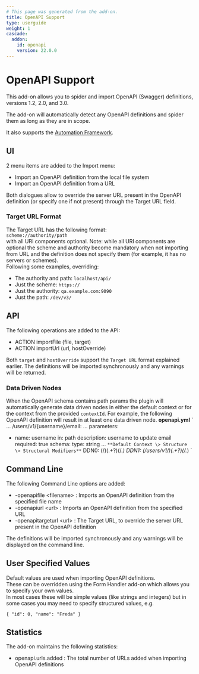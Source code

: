 ```yaml
---
# This page was generated from the add-on.
title: OpenAPI Support
type: userguide
weight: 1
cascade:
  addon:
    id: openapi
    version: 22.0.0
---
```


# OpenAPI Support

This add-on allows you to spider and import OpenAPI (Swagger) definitions, versions 1.2, 2.0, and 3.0.   

The add-on will automatically detect any OpenAPI definitions and spider them as long as they are in scope.   

It also supports the [Automation Framework](/docs/desktop/addons/openapi-support/automation/).

## UI

2 menu items are added to the Import menu:

* Import an OpenAPI definition from the local file system
* Import an OpenAPI definition from a URL

Both dialogues allow to override the server URL present in the OpenAPI definition (or specify one if not present) through the Target URL field.

### Target URL Format

The Target URL has the following format:  
`scheme://authority/path`  
with all URI components optional. Note: while all URI components are optional the scheme and authority become mandatory when not importing from URL and the definition does not specify them (for example, it has no servers or schemes).  
Following some examples, overriding:

* The authority and path: `localhost/api/`
* Just the scheme: `https://`
* Just the authority: `qa.example.com:9090`
* Just the path: `/dev/v3/`

## API

The following operations are added to the API:

* ACTION importFile (file, target)
* ACTION importUrl (url, hostOverride)

Both `target` and `hostOverride` support the `Target URL` format explained earlier. The definitions will be imported synchronously and any warnings will be returned.

### Data Driven Nodes

When the OpenAPI schema contains path params the plugin will automatically generate data driven nodes in either the default context or for the context from the provided `contextId`. For example, the following OpenAPI definition will result in at least one data driven node. **openapi.yml** `
...
/users/v1/{username}/email:
...
parameters:
- name: username
in: path
description: username to update email
required: true
schema:
type: string
...
` **Default Context \> Structure \> Structural Modifiers** `
DDN0: (/)(.+?)(/.*)
DDN1: (/users/v1/)(.+?)(/.*)
`

## Command Line

The following Command Line options are added:

* -openapifile \<filename\> : Imports an OpenAPI definition from the specified file name
* -openapiurl \<url\> : Imports an OpenAPI definition from the specified URL
* -openapitargeturl \<url\> : The Target URL, to override the server URL present in the OpenAPI definition

The definitions will be imported synchronously and any warnings will be displayed on the command line.

## User Specified Values

Default values are used when importing OpenAPI definitions.  
These can be overridden using the Form Handler add-on which allows you to specify your own values.  
In most cases these will be simple values (like strings and integers) but in some cases you may need to specify structured values, e.g.

```
{ "id": 0, "name": "Freda" }
```

## Statistics

The add-on maintains the following statistics:

* openapi.urls.added : The total number of URLs added when importing OpenAPI definitions
